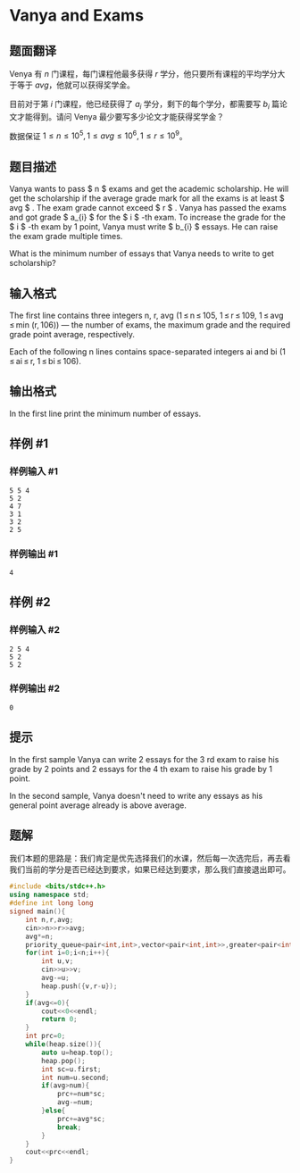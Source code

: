 # Vanya and Exams

## 题面翻译

Venya 有 $n$ 门课程，每门课程他最多获得 $r$ 学分，他只要所有课程的平均学分大于等于 $avg$，他就可以获得奖学金。

目前对于第 $i$ 门课程，他已经获得了 $a_i$ 学分，剩下的每个学分，都需要写 $b_i$ 篇论文才能得到。请问 Venya 最少要写多少论文才能获得奖学金？

数据保证 $1\le n\le 10^5,1\le avg\le 10^6,1\le r\le 10^9$。

## 题目描述

Vanya wants to pass $ n $ exams and get the academic scholarship. He will get the scholarship if the average grade mark for all the exams is at least $ avg $ . The exam grade cannot exceed $ r $ . Vanya has passed the exams and got grade $ a_{i} $ for the $ i $ -th exam. To increase the grade for the $ i $ -th exam by 1 point, Vanya must write $ b_{i} $ essays. He can raise the exam grade multiple times.

What is the minimum number of essays that Vanya needs to write to get scholarship?

## 输入格式

The first line contains three integers n, r, avg (1 ≤ n ≤ 105, 1 ≤ r ≤ 109, 1 ≤ avg ≤ min (r, 106)) — the number of exams, the maximum grade and the required grade point average, respectively.

Each of the following n lines contains space-separated integers ai and bi (1 ≤ ai ≤ r, 1 ≤ bi ≤ 106).

## 输出格式

In the first line print the minimum number of essays.

## 样例 #1

### 样例输入 #1

```
5 5 4
5 2
4 7
3 1
3 2
2 5
```

### 样例输出 #1

```
4
```

## 样例 #2

### 样例输入 #2

```
2 5 4
5 2
5 2
```

### 样例输出 #2

```
0
```

## 提示

In the first sample Vanya can write 2 essays for the 3 rd exam to raise his grade by 2 points and 2 essays for the 4 th exam to raise his grade by 1 point.

In the second sample, Vanya doesn't need to write any essays as his general point average already is above average.

## 题解
我们本题的思路是：我们肯定是优先选择我们的水课，然后每一次选完后，再去看我们当前的学分是否已经达到要求，如果已经达到要求，那么我们直接退出即可。
```cpp
#include <bits/stdc++.h>
using namespace std;
#define int long long
signed main(){
	int n,r,avg;
	cin>>n>>r>>avg;
	avg*=n;
	priority_queue<pair<int,int>,vector<pair<int,int>>,greater<pair<int,int>>> heap; 
	for(int i=0;i<n;i++){
		int u,v;
		cin>>u>>v;
		avg-=u;
		heap.push({v,r-u});
	}
	if(avg<=0){
		cout<<0<<endl;
		return 0;
	}
	int prc=0;
	while(heap.size()){
		auto u=heap.top();
		heap.pop();
		int sc=u.first;
		int num=u.second;
		if(avg>num){
			prc+=num*sc;
			avg-=num;
		}else{
			prc+=avg*sc;
			break;
		}
	}
	cout<<prc<<endl;
}

```